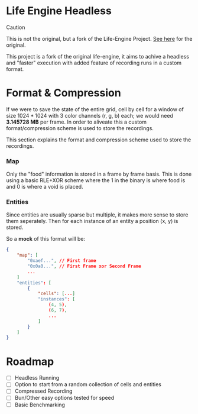 
# Life Engine Headless

> [!CAUTION]
> This is not the original, but a fork of the Life-Engine Project. [See here](https://github.com/MaxRobinsonTheGreat/LifeEngine) for the original.


This project is a fork of the original life-engine, it aims to achive a headless and "faster" execution with added feature of recording runs in a custom format.

# Format & Compression

If we were to save the state of the entire grid, cell by cell for a window of size $1024*1024$ with 3 color channels (r, g, b) each; we would need **3.145728 MB** per frame. In order to aliveate this a custom format/compression scheme is used to store the recordings.

This section explains the format and compression scheme used to store the recordings.

### Map

Only the "food" information is stored in a frame by frame basis. This is done using a basic RLE+XOR scheme where the 1 in the binary is where food is and 0 is where a void is placed.

### Entities

Since entities are usually sparse but multiple, it makes more sense to store them seperately. Then for each instance of an entity a position (x, y) is stored. 


So a **mock** of this format will be:

```json
{
    "map": [
        "0xaef...", // First frame
        "0x0a0...", // First Frame xor Second Frame
        ...
    ]
    "entities": [
        {
            "cells": [...]
            "instances": [
                (4, 5),
                (6, 7),
                ...
            ]
        }
    ]
}
```

# Roadmap
- [ ] Headless Running
- [ ] Option to start from a random collection of cells and entities
- [ ] Compressed Recording
- [ ] Bun/Other easy options tested for speed
- [ ] Basic Benchmarking 